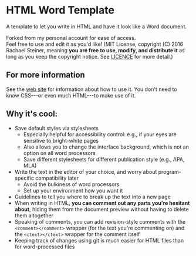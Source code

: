 # HTML Word Template

A template to let you write in HTML and have it look like a Word document.

Forked from my personal account for ease of access.  
Feel free to use and edit it as you'd like! (MIT License, copyright (C) 2016 Rachael Steiner, meaning **you are free to use, modify, and distribute it** as long as you keep the copyright notice. See [LICENCE](https://github.com/uconn-maglab/html-word-template/LICENSE) for more detail.)

## For more information

See the [web site](http://cranndarach.github.io/html-word-template) for information about how to use it. You don't need to know CSS---or even much HTML---to make use of it.

## Why it's cool:

* Save default styles via stylesheets
    * Especially helpful for accessibility control: e.g., if your eyes are sensitive to bright-white pages
    * Also allows you to change the interface background, which is not an option on all word processors
    * Save different stylesheets for different publication style (e.g., APA, MLA)
* Write the text in the editor of your choice, and worry about program-specific compatibility later
    * Avoid the bulkiness of word processors
    * Set up your environment how you want it
* Guidelines to tell you where to break up the text into a new page
* When writing in HTML, **you can comment out any parts you're hesitant about**, hiding them from the document preview without having to delete them altogether
* Speaking of comments, you can add revision-style comments with the `<comment></comment>` wrapper (for the text you're commenting on) and the `<ctext></ctext>` wrapper for the comment itself
* Keeping track of changes using git is much easier for HTML files than for word-processed files
